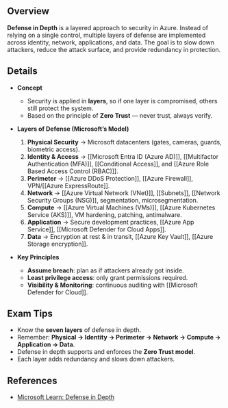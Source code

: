## **Overview**
**Defense in Depth** is a layered approach to security in Azure. Instead of relying on a single control, multiple layers of defense are implemented across identity, network, applications, and data. The goal is to slow down attackers, reduce the attack surface, and provide redundancy in protection.

## **Details**
- **Concept**  
	- Security is applied in **layers**, so if one layer is compromised, others still protect the system.  
	- Based on the principle of **Zero Trust** — never trust, always verify.  

- **Layers of Defense (Microsoft’s Model)**  
	1. **Physical Security** → Microsoft datacenters (gates, cameras, guards, biometric access).  
	2. **Identity & Access** → [[Microsoft Entra ID (Azure AD)]], [[Multifactor Authentication (MFA)]], [[Conditional Access]], and [[Azure Role Based Access Control (RBAC)]].  
	3. **Perimeter** → [[Azure DDoS Protection]], [[Azure Firewall]], VPN/[[Azure ExpressRoute]].  
	4. **Network** → [[Azure Virtual Network (VNet)]], [[Subnets]], [[Network Security Groups (NSG)]], segmentation, microsegmentation.  
	5. **Compute** → [[Azure Virtual Machines (VMs)]], [[Azure Kubernetes Service (AKS)]], VM hardening, patching, antimalware.  
	6. **Application** → Secure development practices, [[Azure App Service]], [[Microsoft Defender for Cloud Apps]].  
	7. **Data** → Encryption at rest & in transit, [[Azure Key Vault]], [[Azure Storage encryption]].  

- **Key Principles**  
	- **Assume breach**: plan as if attackers already got inside.  
	- **Least privilege access**: only grant permissions required.  
	- **Visibility & Monitoring**: continuous auditing with [[Microsoft Defender for Cloud]].  

## **Exam Tips**
- Know the **seven layers** of defense in depth.  
- Remember: **Physical → Identity → Perimeter → Network → Compute → Application → Data**.  
- Defense in depth supports and enforces the **Zero Trust model**.  
- Each layer adds redundancy and slows down attackers.  

## **References**
- [Microsoft Learn: Defense in Depth](https://learn.microsoft.com/en-us/azure/security/fundamentals/defense-in-depth)  